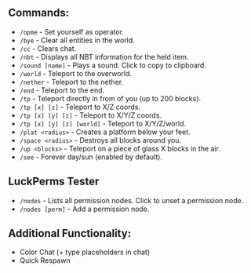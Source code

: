 ## Commands:
* `/opme` - Set yourself as operator.
* `/bye` - Clear all entities in the world.
* `/cc` - Clears chat.
* `/nbt` - Displays all NBT information for the held item.
* `/sound [name]` - Plays a sound. Click to copy to clipboard.
* `/world` - Teleport to the overworld.
* `/nether` - Teleport to the nether.
* `/end` - Teleport to the end.
* `/tp` - Teleport directly in from of you (up to 200 blocks).
* `/tp [x] [z]` - Teleport to X/Z coords.
* `/tp [x] [y] [z]` - Teleport to X/Y/Z coords.
* `/tp [x] [y] [z] [world]` - Teleport to X/Y/Z/world.
* `/plat <radius>` - Creates a platform below your feet.
* `/space <radius>` - Destroys all blocks around you.
* `/up <blocks>` - Teleport on a piece of glass X blocks in the air.
* `/see` - Forever day/sun (enabled by default).

## LuckPerms Tester
* `/nodes` - Lists all permission nodes. Click to unset a permission node.
* `/nodes [perm]` - Add a permission node.

## Additional Functionality:
* Color Chat (+ type placeholders in chat)
* Quick Respawn
